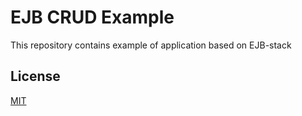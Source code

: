 # EJB CRUD Example

This repository contains example of application 
based on EJB-stack

## License

[MIT](https://github.com/parkito/SpringSecurity/blob/master/LICENSE)